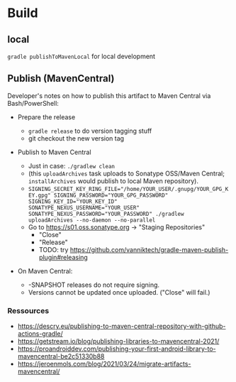 # Build

## local

`gradle publishToMavenLocal` for local development

## Publish (MavenCentral)

Developer's notes on how to publish this artifact to Maven Central via Bash/PowerShell:

* Prepare the release
    * `gradle release` to do version tagging stuff
    * git checkout the new version tag
* Publish to Maven Central
    * Just in case: `./gradlew clean`
    * (this `uploadArchives` task uploads to Sonatype OSS/Maven Central; `installArchives` would publish to local Maven
      repository).
    * `SIGNING_SECRET_KEY_RING_FILE="/home/YOUR_USER/.gnupg/YOUR_GPG_KEY.gpg" SIGNING_PASSWORD="YOUR_GPG_PASSWORD" SIGNING_KEY_ID="YOUR_KEY_ID"  SONATYPE_NEXUS_USERNAME="YOUR_USER" SONATYPE_NEXUS_PASSWORD="YOUR_PASSWORD" ./gradlew uploadArchives --no-daemon --no-parallel`
    * Go to https://s01.oss.sonatype.org -> "Staging Repositories"
        * "Close"
        * "Release"
        * TODO: try https://github.com/vanniktech/gradle-maven-publish-plugin#releasing

* On Maven Central:
    * -SNAPSHOT releases do not require signing.
    * Versions cannot be updated once uploaded. ("Close" will fail.)

### Ressources

* https://descry.eu/publishing-to-maven-central-repository-with-github-actions-gradle/
* https://getstream.io/blog/publishing-libraries-to-mavencentral-2021/
* https://proandroiddev.com/publishing-your-first-android-library-to-mavencentral-be2c51330b88
* https://jeroenmols.com/blog/2021/03/24/migrate-artifacts-mavencentral/